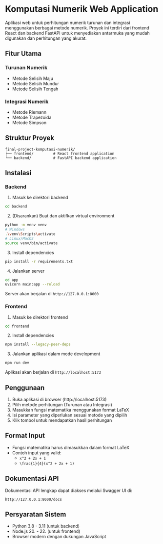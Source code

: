 # Komputasi Numerik Web Application

Aplikasi web untuk perhitungan numerik turunan dan integrasi menggunakan berbagai metode numerik. Proyek ini terdiri dari frontend React dan backend FastAPI untuk menyediakan antarmuka yang mudah digunakan dan perhitungan yang akurat.

## Fitur Utama

### Turunan Numerik

- Metode Selisih Maju
- Metode Selisih Mundur
- Metode Selisih Tengah

### Integrasi Numerik

- Metode Riemann
- Metode Trapezoida
- Metode Simpson

## Struktur Proyek

```
final-project-komputasi-numerik/
├── frontend/         # React frontend application
└── backend/          # FastAPI backend application
```

## Instalasi

### Backend

1. Masuk ke direktori backend

```bash
cd backend
```

2. (Disarankan) Buat dan aktifkan virtual environment

```bash
python -m venv venv
# Windows
.\venv\Scripts\activate
# Linux/MacOS
source venv/bin/activate
```

3. Install dependencies

```bash
pip install -r requirements.txt
```

4. Jalankan server

```bash
cd app
uvicorn main:app --reload
```

Server akan berjalan di `http://127.0.0.1:8000`

### Frontend

1. Masuk ke direktori frontend

```bash
cd frontend
```

2. Install dependencies

```bash
npm install --legacy-peer-deps
```

3. Jalankan aplikasi dalam mode development

```bash
npm run dev
```

Aplikasi akan berjalan di `http://localhost:5173`

## Penggunaan

1. Buka aplikasi di browser (http://localhost:5173)
2. Pilih metode perhitungan (Turunan atau Integrasi)
3. Masukkan fungsi matematika menggunakan format LaTeX
4. Isi parameter yang diperlukan sesuai metode yang dipilih
5. Klik tombol untuk mendapatkan hasil perhitungan

## Format Input

- Fungsi matematika harus dimasukkan dalam format LaTeX
- Contoh input yang valid:
  - `x^2 + 2x + 1`
  - `\frac{1}{4}(x^2 + 2x + 1)`

## Dokumentasi API

Dokumentasi API lengkap dapat diakses melalui Swagger UI di:

```
http://127.0.0.1:8000/docs
```

## Persyaratan Sistem

- Python 3.8 - 3.11 (untuk backend)
- Node.js 20. - 22. (untuk frontend)
- Browser modern dengan dukungan JavaScript
